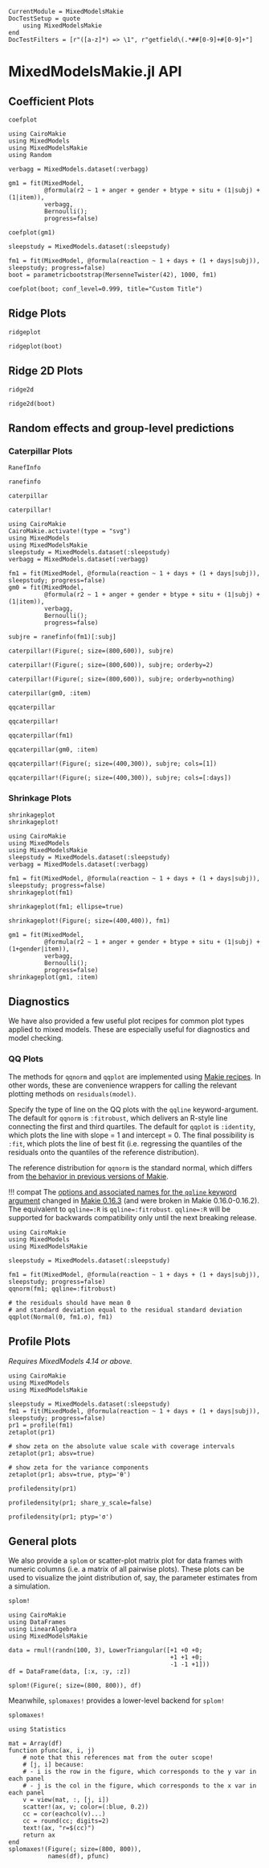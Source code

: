 ```@meta
CurrentModule = MixedModelsMakie
DocTestSetup = quote
    using MixedModelsMakie
end
DocTestFilters = [r"([a-z]*) => \1", r"getfield\(.*##[0-9]+#[0-9]+"]
```

# MixedModelsMakie.jl API

## Coefficient Plots

```@docs
coefplot
```

```@example Coefplot
using CairoMakie
using MixedModels
using MixedModelsMakie
using Random

verbagg = MixedModels.dataset(:verbagg)

gm1 = fit(MixedModel,
          @formula(r2 ~ 1 + anger + gender + btype + situ + (1|subj) + (1|item)),
          verbagg,
          Bernoulli();
          progress=false)

coefplot(gm1)
```

```@example Coefplot
sleepstudy = MixedModels.dataset(:sleepstudy)

fm1 = fit(MixedModel, @formula(reaction ~ 1 + days + (1 + days|subj)), sleepstudy; progress=false)
boot = parametricbootstrap(MersenneTwister(42), 1000, fm1)

coefplot(boot; conf_level=0.999, title="Custom Title")
```

## Ridge Plots

```@docs
ridgeplot
```

```@example Coefplot
ridgeplot(boot)
```

## Ridge 2D Plots

```@docs
ridge2d
```

```@example Coefplot
ridge2d(boot)
```

## Random effects and group-level predictions

### Caterpillar Plots

```@docs
RanefInfo
```

```@docs
ranefinfo
```

```@docs
caterpillar
```

```@docs
caterpillar!
```

```@example Caterpillar
using CairoMakie
CairoMakie.activate!(type = "svg")
using MixedModels
using MixedModelsMakie
sleepstudy = MixedModels.dataset(:sleepstudy)
verbagg = MixedModels.dataset(:verbagg)

fm1 = fit(MixedModel, @formula(reaction ~ 1 + days + (1 + days|subj)), sleepstudy; progress=false)
gm0 = fit(MixedModel,
          @formula(r2 ~ 1 + anger + gender + btype + situ + (1|subj) + (1|item)),
          verbagg,
          Bernoulli();
          progress=false)

subjre = ranefinfo(fm1)[:subj]

caterpillar!(Figure(; size=(800,600)), subjre)
```

```@example Caterpillar
caterpillar!(Figure(; size=(800,600)), subjre; orderby=2)
```

```@example Caterpillar
caterpillar!(Figure(; size=(800,600)), subjre; orderby=nothing)
```

```@example Caterpillar
caterpillar(gm0, :item)
```

```@docs
qqcaterpillar
```

```@docs
qqcaterpillar!
```

```@example Caterpillar
qqcaterpillar(fm1)
```

```@example Caterpillar
qqcaterpillar(gm0, :item)
```

```@example Caterpillar
qqcaterpillar!(Figure(; size=(400,300)), subjre; cols=[1])
```

```@example Caterpillar
qqcaterpillar!(Figure(; size=(400,300)), subjre; cols=[:days])
```

### Shrinkage Plots

```@docs
shrinkageplot
shrinkageplot!
```

```@example Shrinkage
using CairoMakie
using MixedModels
using MixedModelsMakie
sleepstudy = MixedModels.dataset(:sleepstudy)
verbagg = MixedModels.dataset(:verbagg)

fm1 = fit(MixedModel, @formula(reaction ~ 1 + days + (1 + days|subj)), sleepstudy; progress=false)
shrinkageplot(fm1)
```

```@example Shrinkage
shrinkageplot(fm1; ellipse=true)
```

```@example Shrinkage
shrinkageplot!(Figure(; size=(400,400)), fm1)
```

```@example Shrinkage
gm1 = fit(MixedModel,
          @formula(r2 ~ 1 + anger + gender + btype + situ + (1|subj) + (1+gender|item)),
          verbagg,
          Bernoulli();
          progress=false)
shrinkageplot(gm1, :item)
```

## Diagnostics

We have also provided a few useful plot recipes for common plot types applied to mixed models.
These are especially useful for diagnostics and model checking.

### QQ Plots

The methods for `qqnorm` and `qqplot` are implemented using [Makie recipes](https://makie.juliaplots.org/v0.15.0/recipes.html).
In other words, these are convenience wrappers for calling the relevant plotting methods on `residuals(model)`.

Specify the type of line on the QQ plots with the `qqline` keyword-argument. The default for `qqnorm` is `:fitrobust`, which delivers an R-style line connecting the first and third quartiles. The default for `qqplot` is `:identity`, which plots the line with slope = 1 and intercept = 0. The final possibility is `:fit`, which plots the line of best fit (i.e. regressing the quantiles of the residuals onto the quantiles of the reference distribution).

The reference distribution for `qqnorm` is the standard normal, which differs from [the behavior in previous versions of Makie](https://github.com/JuliaPlots/Makie.jl/pull/1277).

!!! compat
    The [options and associated names for the `qqline` keyword argument](https://makie.juliaplots.org/v0.16/examples/plotting_functions/qqplot/index.html) changed in [Makie 0.16.3](https://github.com/JuliaPlots/Makie.jl/pull/1563) (and were broken in Makie 0.16.0-0.16.2). The equivalent to `qqline=:R` is `qqline=:fitrobust`. `qqline=:R` will be supported for backwards compatibility only until the next breaking release.
```@example Residuals
using CairoMakie
using MixedModels
using MixedModelsMakie

sleepstudy = MixedModels.dataset(:sleepstudy)

fm1 = fit(MixedModel, @formula(reaction ~ 1 + days + (1 + days|subj)), sleepstudy; progress=false)
qqnorm(fm1; qqline=:fitrobust)
```

```@example Residuals
# the residuals should have mean 0
# and standard deviation equal to the residual standard deviation
qqplot(Normal(0, fm1.σ), fm1)
```

## Profile Plots

*Requires MixedModels 4.14 or above.*

```@example Profile
using CairoMakie
using MixedModels
using MixedModelsMakie

sleepstudy = MixedModels.dataset(:sleepstudy)
fm1 = fit(MixedModel, @formula(reaction ~ 1 + days + (1 + days|subj)), sleepstudy; progress=false)
pr1 = profile(fm1)
zetaplot(pr1)
```

```@example Profile
# show zeta on the absolute value scale with coverage intervals
zetaplot(pr1; absv=true)
```

```@example Profile
# show zeta for the variance components
zetaplot(pr1; absv=true, ptyp='θ')
```

```@example Profile
profiledensity(pr1)
```

```@example Profile
profiledensity(pr1; share_y_scale=false)
```

```@example Profile
profiledensity(pr1; ptyp='σ')
```

## General plots

We also provide a `splom` or scatter-plot matrix plot for data frames with numeric columns (i.e. a matrix of all pairwise plots).
These plots can be used to visualize the joint distribution of, say, the parameter estimates from a simulation.

```@docs
splom!
```

```@example Splom
using CairoMakie
using DataFrames
using LinearAlgebra
using MixedModelsMakie

data = rmul!(randn(100, 3), LowerTriangular([+1 +0 +0;
                                             +1 +1 +0;
                                             -1 -1 +1]))
df = DataFrame(data, [:x, :y, :z])

splom!(Figure(; size=(800, 800)), df)
```

Meanwhile, `splomaxes!` provides a lower-level backend for `splom!`

```@docs
splomaxes!
```

```@example Splom
using Statistics

mat = Array(df)
function pfunc(ax, i, j)
    # note that this references mat from the outer scope!
    # [j, i] because:
    # - i is the row in the figure, which corresponds to the y var in each panel
    # - j is the col in the figure, which corresponds to the x var in each panel
    v = view(mat, :, [j, i])
    scatter!(ax, v; color=(:blue, 0.2))
    cc = cor(eachcol(v)...)
    cc = round(cc; digits=2)
    text!(ax, "r=$(cc)")
    return ax
end
splomaxes!(Figure(; size=(800, 800)),
           names(df), pfunc)
```
